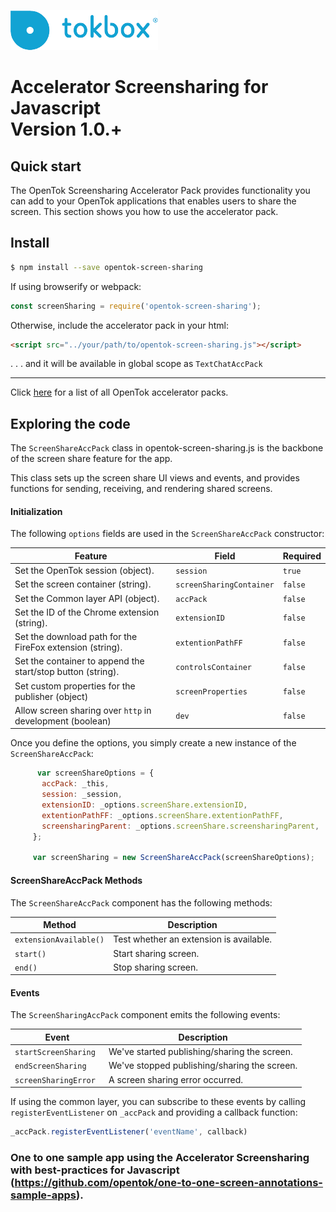 ![logo](tokbox-logo.png)

# Accelerator Screensharing for Javascript<br/>Version 1.0.+

## Quick start

The OpenTok Screensharing Accelerator Pack provides functionality you can add to your OpenTok applications that enables users to share the screen.
This section shows you how to use the accelerator pack.

## Install

```bash
$ npm install --save opentok-screen-sharing
```

If using browserify or webpack:

```javascript
const screenSharing = require('opentok-screen-sharing');
```

Otherwise, include the accelerator pack in your html:

```html
<script src="../your/path/to/opentok-screen-sharing.js"></script>
```
 . . . and it will be available in global scope as `TextChatAccPack`

-----------------

Click [here](https://www.npmjs.com/search?q=opentok-acc-pack) for a list of all OpenTok accelerator packs.

## Exploring the code

The `ScreenShareAccPack` class in opentok-screen-sharing.js is the backbone of the screen share feature for the app.

This class sets up the screen share UI views and events, and provides functions for sending, receiving, and rendering shared screens.

#### Initialization

The following `options` fields are used in the `ScreenShareAccPack` constructor:<br/>

 Feature        | Field  | Required
 ------------- | ------------- | ------------
 Set the OpenTok session  (object).| `session` |`true`
 Set the screen container (string). | `screenSharingContainer`  |`false`
 Set the Common layer API (object). | `accPack` |`false`
 Set the ID of the Chrome extension (string). | `extensionID` |`false`
 Set the download path for the FireFox extension (string). | `extentionPathFF` |`false`
 Set the container to append the start/stop button (string).| `controlsContainer` |`false`
Set custom properties for the publisher (object)| `screenProperties`|`false`
Allow screen sharing over `http` in development (boolean)| `dev`|`false`


Once you define the options, you simply create a new instance of the  `ScreenShareAccPack`:

```javascript
      var screenShareOptions = {
       accPack: _this,
       session: _session,
       extensionID: _options.screenShare.extensionID,
       extentionPathFF: _options.screenShare.extentionPathFF,
       screensharingParent: _options.screenShare.screensharingParent,
     };

     var screenSharing = new ScreenShareAccPack(screenShareOptions);
```


#### ScreenShareAccPack Methods

The `ScreenShareAccPack` component has the following methods:

| Method        | Description  |
| ------------- | ------------- |
| `extensionAvailable()` | 	Test whether an extension is available.  |
| `start()` | Start sharing screen.  |
| `end()` | Stop sharing screen.  |


#### Events

The `ScreenSharingAccPack` component emits the following events:

 Event        | Description
 ------------- | -------------
 `startScreenSharing ` | We've started publishing/sharing the screen.
 `endScreenSharing ` | We've stopped publishing/sharing the screen.
 `screenSharingError ` | A screen sharing error occurred.


If using the common layer, you can subscribe to these events by calling `registerEventListener` on  `_accPack` and providing a callback function:

```javascript
_accPack.registerEventListener('eventName', callback)
```

### One to one sample app using the Accelerator Screensharing with best-practices for Javascript (https://github.com/opentok/one-to-one-screen-annotations-sample-apps).